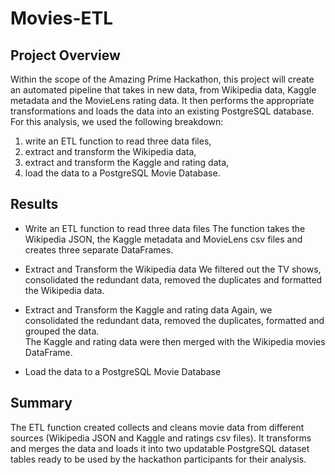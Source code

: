 # Movies-ETL

## Project Overview
Within the scope of the Amazing Prime Hackathon, this project will create an automated pipeline that takes in new data, from Wikipedia data, Kaggle metadata and the MovieLens rating data. It then performs the appropriate transformations and loads the data into an existing PostgreSQL database.\
For this analysis, we used the following breakdown:
1. write an ETL function to read three data files,
2. extract and transform the Wikipedia data,
3. extract and transform the Kaggle and rating data,
4. load the data to a PostgreSQL Movie Database.


## Results
- Write an ETL function to read three data files
The function takes the Wikipedia JSON, the Kaggle metadata and MovieLens csv files and creates three separate DataFrames.

- Extract and Transform the Wikipedia data
We filtered out the TV shows, consolidated the redundant data, removed the duplicates and formatted the Wikipedia data.

- Extract and Transform the Kaggle and rating data
Again, we consolidated the redundant data, removed the duplicates, formatted and grouped the data.\
The Kaggle and rating data were then merged with the Wikipedia movies DataFrame.

- Load the data to a PostgreSQL Movie Database

## Summary
The ETL function created collects and cleans movie data from different sources (Wikipedia JSON and Kaggle and ratings csv files). It transforms and merges the data and loads it into two updatable PostgreSQL dataset tables ready to be used by the hackathon participants for their analysis.
